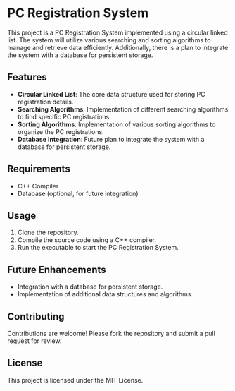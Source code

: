 # PC Registration System

This project is a PC Registration System implemented using a circular linked list. The system will utilize various searching and sorting algorithms to manage and retrieve data efficiently. Additionally, there is a plan to integrate the system with a database for persistent storage.

## Features

- **Circular Linked List**: The core data structure used for storing PC registration details.
- **Searching Algorithms**: Implementation of different searching algorithms to find specific PC registrations.
- **Sorting Algorithms**: Implementation of various sorting algorithms to organize the PC registrations.
- **Database Integration**: Future plan to integrate the system with a database for persistent storage.

## Requirements

- C++ Compiler
- Database (optional, for future integration)

## Usage

1. Clone the repository.
2. Compile the source code using a C++ compiler.
3. Run the executable to start the PC Registration System.

## Future Enhancements

- Integration with a database for persistent storage.
- Implementation of additional data structures and algorithms.

## Contributing

Contributions are welcome! Please fork the repository and submit a pull request for review.

## License

This project is licensed under the MIT License.